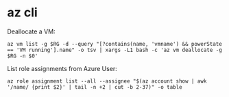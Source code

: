 # az cli

Deallocate a VM:
```
az vm list -g $RG -d --query "[?contains(name, 'vmname') && powerState == 'VM running'].name" -o tsv | xargs -L1 bash -c 'az vm deallocate -g $RG -n $0'
```

List role assignments from Azure User:
```
az role assignment list --all --assignee "$(az account show | awk '/name/ {print $2}' | tail -n +2 | cut -b 2-37)" -o table
```
